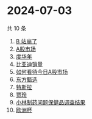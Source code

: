 # 2024-07-03

共 10 条

<!-- BEGIN -->
<!-- 最后更新时间 Wed Jul 03 2024 06:08:29 GMT+0800 (China Standard Time) -->

1. [B 站崩了](https://www.zhihu.com/search?q=B%20%E7%AB%99%E5%B4%A9%E4%BA%86)
1. [A股市场](https://www.zhihu.com/search?q=A%E8%82%A1%E5%B8%82%E5%9C%BA)
1. [度华年](https://www.zhihu.com/search?q=%E5%BA%A6%E5%8D%8E%E5%B9%B4)
1. [比亚迪销量](https://www.zhihu.com/search?q=%E6%AF%94%E4%BA%9A%E8%BF%AA%E9%94%80%E9%87%8F)
1. [如何看待今日A股市场](https://www.zhihu.com/search?q=%E5%A6%82%E4%BD%95%E7%9C%8B%E5%BE%85%E4%BB%8A%E6%97%A5A%E8%82%A1%E5%B8%82%E5%9C%BA)
1. [东方甄选](https://www.zhihu.com/search?q=%E4%B8%9C%E6%96%B9%E7%94%84%E9%80%89)
1. [特斯拉](https://www.zhihu.com/search?q=%E7%89%B9%E6%96%AF%E6%8B%89)
1. [贾玲](https://www.zhihu.com/search?q=%E8%B4%BE%E7%8E%B2)
1. [小林制药问题保健品调查结果](https://www.zhihu.com/search?q=%E5%B0%8F%E6%9E%97%E5%88%B6%E8%8D%AF%E9%97%AE%E9%A2%98%E4%BF%9D%E5%81%A5%E5%93%81%E8%B0%83%E6%9F%A5%E7%BB%93%E6%9E%9C)
1. [欧洲杯](https://www.zhihu.com/search?q=%E6%AC%A7%E6%B4%B2%E6%9D%AF)

<!-- END -->
